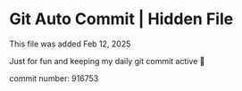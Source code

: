 # Git Auto Commit | Hidden File

This file was added Feb 12, 2025

Just for fun and keeping my daily git commit active 🤪

commit number: 916753
